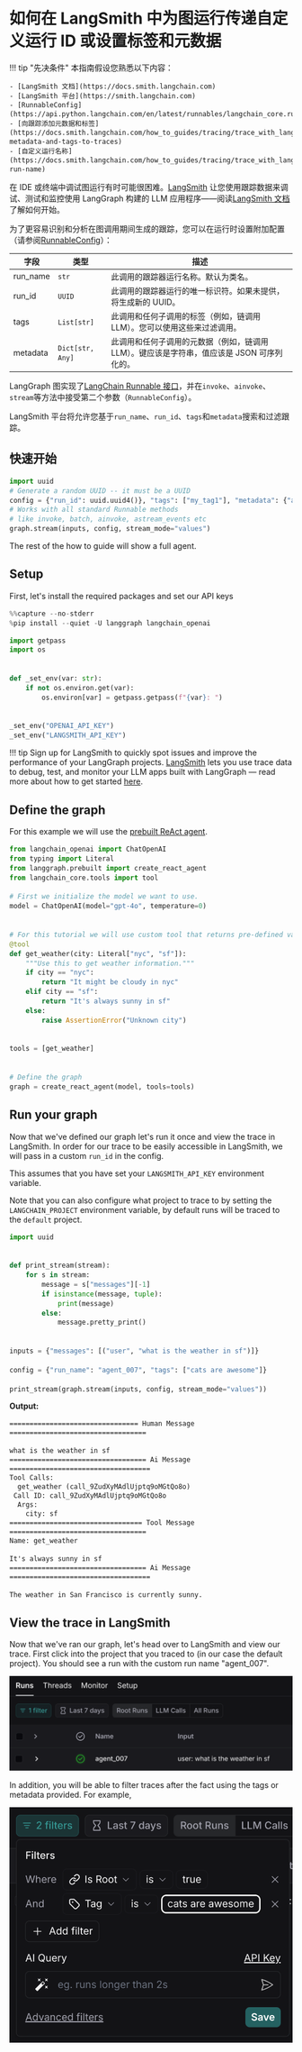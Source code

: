 # 如何在 LangSmith 中为图运行传递自定义运行 ID 或设置标签和元数据

!!! tip "先决条件"
    本指南假设您熟悉以下内容：
    
    - [LangSmith 文档](https://docs.smith.langchain.com)
    - [LangSmith 平台](https://smith.langchain.com)
    - [RunnableConfig](https://api.python.langchain.com/en/latest/runnables/langchain_core.runnables.config.RunnableConfig.html#langchain_core.runnables.config.RunnableConfig)
    - [向跟踪添加元数据和标签](https://docs.smith.langchain.com/how_to_guides/tracing/trace_with_langchain#add-metadata-and-tags-to-traces)
    - [自定义运行名称](https://docs.smith.langchain.com/how_to_guides/tracing/trace_with_langchain#customize-run-name)

在 IDE 或终端中调试图运行有时可能很困难。[LangSmith](https://docs.smith.langchain.com) 让您使用跟踪数据来调试、测试和监控使用 LangGraph 构建的 LLM 应用程序——阅读[LangSmith 文档](https://docs.smith.langchain.com)了解如何开始。

为了更容易识别和分析在图调用期间生成的跟踪，您可以在运行时设置附加配置（请参阅[RunnableConfig](https://api.python.langchain.com/en/latest/runnables/langchain_core.runnables.config.RunnableConfig.html#langchain_core.runnables.config.RunnableConfig)）：

| **字段**   | **类型**            | **描述**                                                                                                    |
|-------------|---------------------|--------------------------------------------------------------------------------------------------------------------|
| run_name    | `str`               | 此调用的跟踪器运行名称。默认为类名。                                          |
| run_id      | `UUID`              | 此调用的跟踪器运行的唯一标识符。如果未提供，将生成新的 UUID。                 |
| tags        | `List[str]`         | 此调用和任何子调用的标签（例如，链调用 LLM）。您可以使用这些来过滤调用。            |
| metadata    | `Dict[str, Any]`    | 此调用和任何子调用的元数据（例如，链调用 LLM）。键应该是字符串，值应该是 JSON 可序列化的。 |

LangGraph 图实现了[LangChain Runnable 接口](https://python.langchain.com/api_reference/core/runnables/langchain_core.runnables.base.Runnable.html)，并在`invoke`、`ainvoke`、`stream`等方法中接受第二个参数（`RunnableConfig`）。

LangSmith 平台将允许您基于`run_name`、`run_id`、`tags`和`metadata`搜索和过滤跟踪。

## 快速开始

```python
import uuid
# Generate a random UUID -- it must be a UUID
config = {"run_id": uuid.uuid4()}, "tags": ["my_tag1"], "metadata": {"a": 5}}
# Works with all standard Runnable methods 
# like invoke, batch, ainvoke, astream_events etc
graph.stream(inputs, config, stream_mode="values")
```

The rest of the how to guide will show a full agent.

## Setup

First, let's install the required packages and set our API keys

```python
%%capture --no-stderr
%pip install --quiet -U langgraph langchain_openai
```

```python
import getpass
import os


def _set_env(var: str):
    if not os.environ.get(var):
        os.environ[var] = getpass.getpass(f"{var}: ")


_set_env("OPENAI_API_KEY")
_set_env("LANGSMITH_API_KEY")
```

!!! tip
    Sign up for LangSmith to quickly spot issues and improve the performance of your LangGraph projects. [LangSmith](https://docs.smith.langchain.com) lets you use trace data to debug, test, and monitor your LLM apps built with LangGraph — read more about how to get started [here](https://docs.smith.langchain.com).

## Define the graph

For this example we will use the [prebuilt ReAct agent](https://langchain-ai.github.io/langgraph/how-tos/create-react-agent/).

```python
from langchain_openai import ChatOpenAI
from typing import Literal
from langgraph.prebuilt import create_react_agent
from langchain_core.tools import tool

# First we initialize the model we want to use.
model = ChatOpenAI(model="gpt-4o", temperature=0)


# For this tutorial we will use custom tool that returns pre-defined values for weather in two cities (NYC & SF)
@tool
def get_weather(city: Literal["nyc", "sf"]):
    """Use this to get weather information."""
    if city == "nyc":
        return "It might be cloudy in nyc"
    elif city == "sf":
        return "It's always sunny in sf"
    else:
        raise AssertionError("Unknown city")


tools = [get_weather]


# Define the graph
graph = create_react_agent(model, tools=tools)
```

## Run your graph

Now that we've defined our graph let's run it once and view the trace in LangSmith. In order for our trace to be easily accessible in LangSmith, we will pass in a custom `run_id` in the config.

This assumes that you have set your `LANGSMITH_API_KEY` environment variable.

Note that you can also configure what project to trace to by setting the `LANGCHAIN_PROJECT` environment variable, by default runs will be traced to the `default` project.

```python
import uuid


def print_stream(stream):
    for s in stream:
        message = s["messages"][-1]
        if isinstance(message, tuple):
            print(message)
        else:
            message.pretty_print()


inputs = {"messages": [("user", "what is the weather in sf")]}

config = {"run_name": "agent_007", "tags": ["cats are awesome"]}

print_stream(graph.stream(inputs, config, stream_mode="values"))
```

**Output:**
```
================================ Human Message ==================================

what is the weather in sf
================================== Ai Message ===================================
Tool Calls:
  get_weather (call_9ZudXyMAdlUjptq9oMGtQo8o)
 Call ID: call_9ZudXyMAdlUjptq9oMGtQo8o
  Args:
    city: sf
================================= Tool Message ==================================
Name: get_weather

It's always sunny in sf
================================== Ai Message ===================================

The weather in San Francisco is currently sunny.
```

## View the trace in LangSmith

Now that we've ran our graph, let's head over to LangSmith and view our trace. First click into the project that you traced to (in our case the default project). You should see a run with the custom run name "agent_007".

![LangSmith Trace View](assets/d38d1f2b-0f4c-4707-b531-a3c749de987f.png)

In addition, you will be able to filter traces after the fact using the tags or metadata provided. For example,

![LangSmith Filter View](assets/410e0089-2ab8-46bb-a61a-827187fd46b3.png) 
